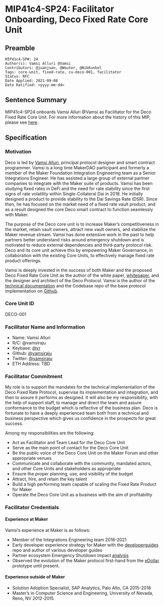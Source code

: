# MIP41c4-SP24: Facilitator Onboarding, Deco Fixed Rate Core Unit

## Preamble

```
MIP41c4-SP#: 24
Author(s): Vamsi Alluri @Vamsi
Contributors: @juanjuan, @Wouter, @NikKunkel
Tags: core-unit, fixed-rate, cu-deco-001, facilitator
Status: RFC
Date Applied: 2021-09-08
Date Ratified: <yyyy-mm-dd>
```

## Sentence Summary

MIP41c4-SP24 onboards Vamsi Alluri @Vamsi as Facilitator for the Deco Fixed Rate Core Unit. For more information about the history of this MIP, please see [here](https://forum.makerdao.com/t/fixed-rate-vaults-proposal-with-deco-protocol/9707).

## Specification

### Motivation

Deco is led by [Vamsi Alluri](https://twitter.com/vamsiraju), principal protocol designer and smart contract programmer. Vamsi is a long time MakerDAO participant and formerly a member of the Maker Foundation Integration Engineering team as a Senior Integrations Engineer. He has assisted a large group of external partner companies to integrate with the Maker suite of products. Vamsi has been studying fixed rates in DeFi and the need for rate stability since the first signs of rate volatility within Single-Collateral Dai in 2018. He initially designed a product to provide stability to the Dai Savings Rate (DSR). Since then, he has focused on the market need of a fixed rate vault product, and as a result designed the core Deco smart contract to function seamlessly with Maker.

The purpose of the Deco core unit is to increase Maker’s competitiveness in the market, retain vault owners, attract new vault owners, and stabilize the Maker revenue stream. Vamsi has done extensive work in the past to help partners better understand risks around emergency shutdown and is motivated to reduce external dependencies and third-party protocol risk. Deco and its core unit achieve this by empowering Maker Governance, in collaboration with the existing Core Units, to effectively manage fixed rate product offerings. 

Vamsi is deeply invested in the success of both Maker and the proposed Deco Fixed Rate Core Unit as the author of the white paper, [whitepaper](https://deco.money/whitepaper), and the designer and architect of the Deco Protocol. Vamsi is the author of the [technical documentation](https://docs.deco.money/) and the Codebase repo of the base protocol implementation on [Github](https://github.com/deco-protocol/deco-base).

### Core Unit ID

DECO-001

### Facilitator Name and Information

- Name: Vamsi Alluri
- R/C: @vamsiraju
- Keybase: [@vr](https://keybase.io/vr)
- Github: [@vamsiraju](https://github.com/vamsiraju)
- Twitter: [@vamsiraju](https://twitter.com/vamsiraju)
- ETH Address: TBD

### Facilitator Commitment

My role is to support the mandates for the technical implementation of the Deco Fixed Rate Protocol, supervise its implementation and integration, and then to assure it performs as designed. It will also be my responsibility, with the help of support staff, to manage and direct the team and assure conformance to the budget which is reflective of the business plan. Deco is fortunate to have a deeply experienced team both from a technical and business perspective which gives us confidence in the prospects for great success.

Among my responsibilities are the following:
- Act as Facilitator and Team Lead for the Deco Core Unit
- Serve as the main point of contact for the Deco Core Unit
- Be the public voice of the Deco Core Unit on the Maker Forum and other appropriate venues
- Communicate and collaborate with the community, mandated actors, and other Core Units and stakeholders as appropriate
- Ensure the proper planning, use, and visibility of the budget 
- Attract, hire, and retain the key talent 
- Build a high performing team capable of scaling the Fixed Rate Product for Maker
- Operate the Deco Core Unit as a business with the aim of profitability

### Facilitator Credentials

#### Experience at Maker

Vamsi’s experience at Maker is as follows:

- Member of the Integrations Engineering team 2018-2021
- Early developer experience strategy for Maker with the [developerguides](https://github.com/makerdao/developerguides/tree/cc1d3e193302fa3eb767240d02e629b7afc88176) repo and author of various developer guides
- Partner ecosystem Emergency Shutdown impact [analysis](https://github.com/makerdao/developerguides/blob/master/mcd/emergency-shutdown-design-patterns/emergency-shutdown-design-patterns.md)
- Observed the evolution of the Maker protocol first-hand from the [eDollar](https://github.com/Rune23/Maker) prototype until present.

#### Experience outside of Maker

- Solution Adoption Specialist, SAP Analytics, Palo Alto, CA 2015-2018
- Master’s in Computer Science and Engineering, University of Nevada, Reno, NV 2012-2015